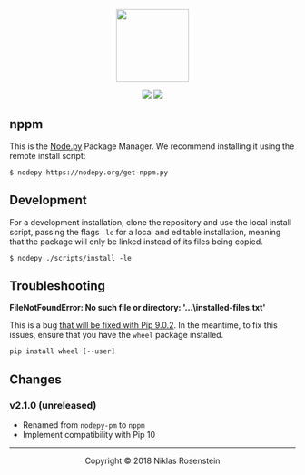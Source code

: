 <p align="center"><img src="https://i.imgur.com/fy4KZIW.png" height="128px"></p>
<p align="center">
  <img src="https://img.shields.io/badge/License-MIT-yellow.svg">
    <a href="https://travis-ci.org/nodepy/nppm"><img src="https://travis-ci.org/nodepy/nppm.svg?branch=master"></a>
</p>

## nppm

[Node.py]: https://nodepy.org/

This is the [Node.py] Package Manager. We recommend installing it using the
remote install script:

    $ nodepy https://nodepy.org/get-nppm.py

## Development

For a development installation, clone the repository and use the local
install script, passing the flags `-le` for a local and editable installation,
meaning that the package will only be linked instead of its files being
copied.

    $ nodepy ./scripts/install -le

## Troubleshooting

__FileNotFoundError: No such file or directory: '...\\installed-files.txt'__

This is a bug [that will be fixed with Pip 9.0.2](https://github.com/pypa/pip/issues/373#issuecomment-302632300).
In the meantime, to fix this issues, ensure that you have the `wheel` package
installed.

    pip install wheel [--user]

## Changes

### v2.1.0 (unreleased)

* Renamed from `nodepy-pm` to `nppm`
* Implement compatibility with Pip 10

---

<p align="center">Copyright &copy; 2018 Niklas Rosenstein</p>
